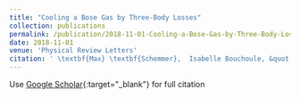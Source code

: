 ```yaml
---
title: "Cooling a Bose Gas by Three-Body Losses"
collection: publications
permalink: /publication/2018-11-01-Cooling-a-Bose-Gas-by-Three-Body-Losses
date: 2018-11-01
venue: 'Physical Review Letters'
citation: ' \textbf{Max} \textbf{Schemmer},  Isabelle Bouchoule, &quot;Cooling a Bose Gas by Three-Body Losses.&quot; Physical Review Letters, 2018.'
---
```

Use [Google Scholar](https://scholar.google.com/scholar?q=Cooling+a+Bose+Gas+by+Three+Body+Losses){:target="_blank"} for full citation